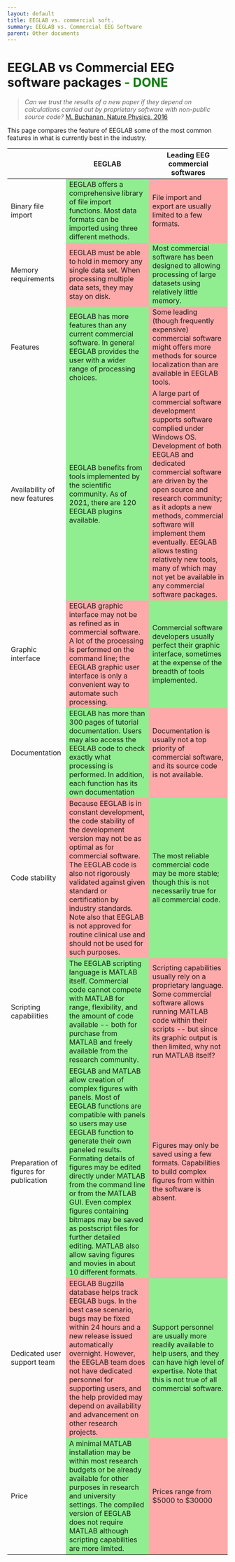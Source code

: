 ```yaml
---
layout: default
title: EEGLAB vs. commercial soft.
summary: EEGLAB vs. Commercial EEG Software
parent: Other documents
---
```

EEGLAB vs Commercial EEG software packages  <span style="color: green">- DONE</span>
====

<blockquote>
<i>Can we trust the results of a new paper if they depend on calculations
carried out by proprietary software with non-public source code?</i> <a href="http://www.nature.com/nphys/journal/v12/n7/full/nphys3815.html?WT.feed_name=subjects_physical-sciences">M. Buchanan, Nature Physics, 2016</a>
</blockquote>

This page compares the feature of EEGLAB some of the most common
features in what is currently best in the industry.

<table>
<th></th>
<th>EEGLAB</th>
<th>Leading EEG commercial softwares</th>
<tbody>
<tr>
	<td>Binary file import</td>
	<td style="background-color:lightgreen">EEGLAB offers a comprehensive library of file import functions. Most data formats can be imported using three different methods.</td>
	<td style="background-color:#FFAAAA">File import and export are usually limited to a few formats.</td>
</tr>
<tr>
	<td>Memory requirements</td>
	<td style="background-color:#FFAAAA">EEGLAB must be able to hold in memory any single data set. When processing multiple data sets, they may stay on disk.</td>
	<td style="background-color:lightgreen">Most commercial software has been designed to allowing processing of large datasets using relatively little memory.</td>
</tr>
<tr>
	<td>Features</td>
	<td style="background-color:lightgreen">EEGLAB has more features than any current commercial software. In general EEGLAB provides the user with a wider range of processing choices.</td>
	<td style="background-color:#FFAAAA">Some leading (though frequently expensive) commercial software might offers more methods for source localization than are available in EEGLAB tools.</td>
</tr>
<tr>
	<td>Availability of new features</td>
	<td style="background-color:lightgreen">EEGLAB benefits from tools implemented by the scientific community. As of 2021, there are 120 EEGLAB plugins available.</td>
	<td style="background-color:#FFAAAA">A large part of commercial software development supports software complied under Windows OS. Development of both EEGLAB and dedicated commercial software are driven by the open source and research community; as it adopts a new methods, commercial software will implement them eventually. EEGLAB allows testing relatively new tools, many of which may not yet be available in any commercial software packages.</td>
</tr>
<tr>
	<td>Graphic interface</td>
	<td style="background-color:#FFAAAA">EEGLAB graphic interface may not be as refined as in commercial software. A lot of the processing is performed on the command line; the EEGLAB graphic user interface is only a convenient way to automate such processing.</td>
	<td style="background-color:lightgreen">Commercial software developers usually perfect their graphic interface, sometimes at the expense of the breadth of tools implemented.</td>
</tr>
<tr>
	<td>Documentation</td>
	<td style="background-color:lightgreen">EEGLAB has more than 300 pages of tutorial documentation. Users may also access the EEGLAB code to check exactly what processing is performed. In addition, each function has its own documentation</td>
	<td style="background-color:#FFAAAA">Documentation is usually not a top priority of commercial software, and its source code is not available.</td>
</tr>
<tr>
	<td>Code stability</td>
	<td style="background-color:#FFAAAA">Because EEGLAB is in constant development, the code stability of the development version may not be as optimal as for commercial software. The EEGLAB code is also not rigorously validated against given standard or certification by industry standards. Note also that EEGLAB is not approved for routine clinical use and should not be used for such purposes.</td>
	<td style="background-color:lightgreen">The most reliable commercial code may be more stable; though this is not necessarily true for all commercial code.</td>
</tr>
<tr>
	<td>Scripting capabilities</td>
	<td style="background-color:lightgreen">The EEGLAB scripting language is MATLAB itself. Commercial code cannot compete with MATLAB for range, flexibility, and the amount of code available -- both for purchase from MATLAB and freely available from the research community.</td>
	<td style="background-color:#FFAAAA">Scripting capabilities usually rely on a proprietary language. Some commercial software allows running MATLAB code within their scripts -- but since its graphic output is then limited, why not run MATLAB itself?</td>
</tr>
<tr>
	<td>Preparation of figures for publication</td>
	<td style="background-color:lightgreen">EEGLAB and MATLAB allow creation of complex figures with panels. Most of EEGLAB functions are compatible with panels so users may use EEGLAB function to generate their own paneled results. Formating details of figures may be edited directly under MATLAB from the command line or from the MATLAB GUI. Even complex figures containing bitmaps may be saved as postscript files for further detailed editing. MATLAB also allow saving figures and movies in about 10 different formats.</td>
	<td style="background-color:#FFAAAA">Figures may only be saved using a few formats. Capabilities to build complex figures from within the software is absent.</td>
</tr>
<tr>
	<td>Dedicated user support team</td>
	<td style="background-color:#FFAAAA">EEGLAB Bugzilla database helps track EEGLAB bugs. In the best case scenario, bugs may be fixed within 24 hours and a new release issued automatically overnight. However, the EEGLAB team does not have dedicated personnel for supporting users, and the help provided may depend on availability and advancement on other research projects.</td>
	<td style="background-color:lightgreen">Support personnel are usually more readily available to help users, and they can have high level of expertise. Note that this is not true of all commercial software.</td>
</tr>
<tr>
	<td>Price</td>
	<td style="background-color:lightgreen">A minimal MATLAB installation may be within most research budgets or be already available for other purposes in research and university settings. The compiled version of EEGLAB does not require MATLAB although scripting capabilities are more limited.</td>
	<td style="background-color:#FFAAAA">Prices range from $5000 to $30000</td>
</tr>
</tbody>
</table>
